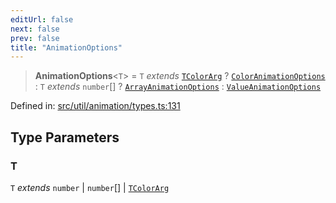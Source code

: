 ```yaml
---
editUrl: false
next: false
prev: false
title: "AnimationOptions"
---
```


> **AnimationOptions**\<`T`\> = `T` *extends* [`TColorArg`](/api/type-aliases/tcolorarg/) ? [`ColorAnimationOptions`](/api/fabric/namespaces/util/type-aliases/coloranimationoptions/) : `T` *extends* `number`[] ? [`ArrayAnimationOptions`](/api/fabric/namespaces/util/type-aliases/arrayanimationoptions/) : [`ValueAnimationOptions`](/api/fabric/namespaces/util/type-aliases/valueanimationoptions/)

Defined in: [src/util/animation/types.ts:131](https://github.com/fabricjs/fabric.js/blob/fea1b29b7495d9634e300bd4bfa43de097745805/src/util/animation/types.ts#L131)

## Type Parameters

### T

`T` *extends* `number` \| `number`[] \| [`TColorArg`](/api/type-aliases/tcolorarg/)

